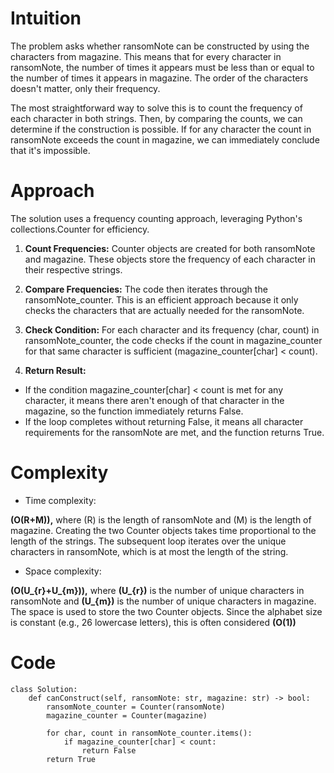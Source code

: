 # Intuition
<!-- Describe your first thoughts on how to solve this problem. -->
The problem asks whether ransomNote can be constructed by using the characters from magazine. This means that for every character in ransomNote, the number of times it appears must be less than or equal to the number of times it appears in magazine. The order of the characters doesn't matter, only their frequency. 

The most straightforward way to solve this is to count the frequency of each character in both strings. Then, by comparing the counts, we can determine if the construction is possible. If for any character the count in ransomNote exceeds the count in magazine, we can immediately conclude that it's impossible. 

# Approach
<!-- Describe your approach to solving the problem. -->
The solution uses a frequency counting approach, leveraging Python's collections.Counter for efficiency.

1. **Count Frequencies:** Counter objects are created for both ransomNote and magazine. These objects store the frequency of each character in their respective strings.

2. **Compare Frequencies:** The code then iterates through the ransomNote_counter. This is an efficient approach because it only checks the characters that are actually needed for the ransomNote.

3. **Check Condition:** For each character and its frequency (char, count) in ransomNote_counter, the code checks if the count in magazine_counter for that same character is sufficient (magazine_counter[char] < count).

4. **Return Result:**
- If the condition magazine_counter[char] < count is met for any character, it means there aren't enough of that character in the magazine, so the function immediately returns False.
- If the loop completes without returning False, it means all character requirements for the ransomNote are met, and the function returns True.

# Complexity
- Time complexity:
<!-- Add your time complexity here, e.g. $$O(n)$$ -->
**\(O(R+M)\),** where \(R\) is the length of ransomNote and \(M\) is the length of magazine. Creating the two Counter objects takes time proportional to the length of the strings. The subsequent loop iterates over the unique characters in ransomNote, which is at most the length of the string.

- Space complexity:
<!-- Add your space complexity here, e.g. $$O(n)$$ -->
**\(O(U_{r}+U_{m})\),** where **\(U_{r}\)** is the number of unique characters in ransomNote and **\(U_{m}\)** is the number of unique characters in magazine. The space is used to store the two Counter objects. Since the alphabet size is constant (e.g., 26 lowercase letters), this is often considered **\(O(1)\)**

# Code
```python3 []
class Solution:
    def canConstruct(self, ransomNote: str, magazine: str) -> bool:
        ransomNote_counter = Counter(ransomNote)
        magazine_counter = Counter(magazine)

        for char, count in ransomNote_counter.items():
            if magazine_counter[char] < count:
                return False
        return True
```
